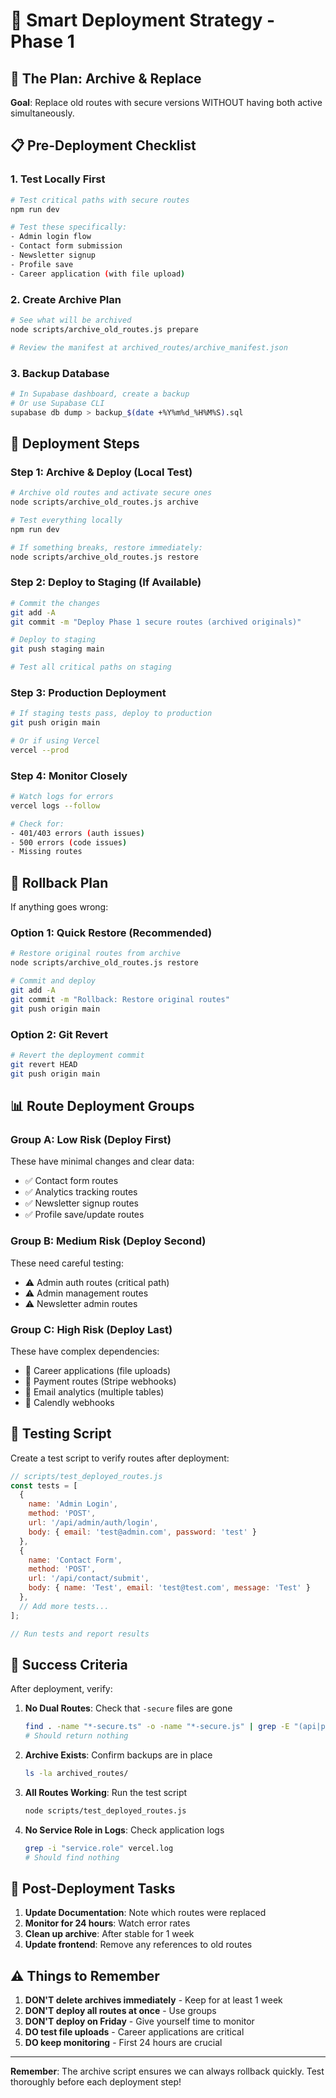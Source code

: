 # 🎯 Smart Deployment Strategy - Phase 1

## 🚀 The Plan: Archive & Replace

**Goal**: Replace old routes with secure versions WITHOUT having both active simultaneously.

## 📋 Pre-Deployment Checklist

### 1. Test Locally First
```bash
# Test critical paths with secure routes
npm run dev

# Test these specifically:
- Admin login flow
- Contact form submission  
- Newsletter signup
- Profile save
- Career application (with file upload)
```

### 2. Create Archive Plan
```bash
# See what will be archived
node scripts/archive_old_routes.js prepare

# Review the manifest at archived_routes/archive_manifest.json
```

### 3. Backup Database
```bash
# In Supabase dashboard, create a backup
# Or use Supabase CLI
supabase db dump > backup_$(date +%Y%m%d_%H%M%S).sql
```

## 🔄 Deployment Steps

### Step 1: Archive & Deploy (Local Test)
```bash
# Archive old routes and activate secure ones
node scripts/archive_old_routes.js archive

# Test everything locally
npm run dev

# If something breaks, restore immediately:
node scripts/archive_old_routes.js restore
```

### Step 2: Deploy to Staging (If Available)
```bash
# Commit the changes
git add -A
git commit -m "Deploy Phase 1 secure routes (archived originals)"

# Deploy to staging
git push staging main

# Test all critical paths on staging
```

### Step 3: Production Deployment
```bash
# If staging tests pass, deploy to production
git push origin main

# Or if using Vercel
vercel --prod
```

### Step 4: Monitor Closely
```bash
# Watch logs for errors
vercel logs --follow

# Check for:
- 401/403 errors (auth issues)
- 500 errors (code issues)
- Missing routes
```

## 🚨 Rollback Plan

If anything goes wrong:

### Option 1: Quick Restore (Recommended)
```bash
# Restore original routes from archive
node scripts/archive_old_routes.js restore

# Commit and deploy
git add -A
git commit -m "Rollback: Restore original routes"
git push origin main
```

### Option 2: Git Revert
```bash
# Revert the deployment commit
git revert HEAD
git push origin main
```

## 📊 Route Deployment Groups

### Group A: Low Risk (Deploy First)
These have minimal changes and clear data:
- ✅ Contact form routes
- ✅ Analytics tracking routes  
- ✅ Newsletter signup routes
- ✅ Profile save/update routes

### Group B: Medium Risk (Deploy Second)
These need careful testing:
- ⚠️ Admin auth routes (critical path)
- ⚠️ Admin management routes
- ⚠️ Newsletter admin routes

### Group C: High Risk (Deploy Last)
These have complex dependencies:
- 🔴 Career applications (file uploads)
- 🔴 Payment routes (Stripe webhooks)
- 🔴 Email analytics (multiple tables)
- 🔴 Calendly webhooks

## 🧪 Testing Script

Create a test script to verify routes after deployment:

```javascript
// scripts/test_deployed_routes.js
const tests = [
  {
    name: 'Admin Login',
    method: 'POST',
    url: '/api/admin/auth/login',
    body: { email: 'test@admin.com', password: 'test' }
  },
  {
    name: 'Contact Form',
    method: 'POST', 
    url: '/api/contact/submit',
    body: { name: 'Test', email: 'test@test.com', message: 'Test' }
  },
  // Add more tests...
];

// Run tests and report results
```

## 🎯 Success Criteria

After deployment, verify:

1. **No Dual Routes**: Check that `-secure` files are gone
   ```bash
   find . -name "*-secure.ts" -o -name "*-secure.js" | grep -E "(api|pages)"
   # Should return nothing
   ```

2. **Archive Exists**: Confirm backups are in place
   ```bash
   ls -la archived_routes/
   ```

3. **All Routes Working**: Run the test script
   ```bash
   node scripts/test_deployed_routes.js
   ```

4. **No Service Role in Logs**: Check application logs
   ```bash
   grep -i "service.role" vercel.log
   # Should find nothing
   ```

## 📝 Post-Deployment Tasks

1. **Update Documentation**: Note which routes were replaced
2. **Monitor for 24 hours**: Watch error rates
3. **Clean up archive**: After stable for 1 week
4. **Update frontend**: Remove any references to old routes

## ⚠️ Things to Remember

1. **DON'T delete archives immediately** - Keep for at least 1 week
2. **DON'T deploy all routes at once** - Use groups
3. **DON'T deploy on Friday** - Give yourself time to monitor
4. **DO test file uploads** - Career applications are critical
5. **DO keep monitoring** - First 24 hours are crucial

---

**Remember**: The archive script ensures we can always rollback quickly. Test thoroughly before each deployment step!